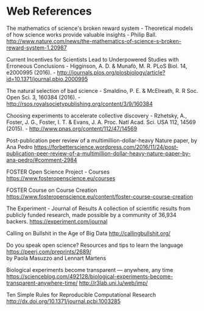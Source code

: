 # Web References

The mathematics of science's broken reward system - 
Theoretical models of how science works provide valuable insights - 
Philip Ball.
http://www.nature.com/news/the-mathematics-of-science-s-broken-reward-system-1.20987

Current Incentives for Scientists Lead to Underpowered Studies with Erroneous Conclusions -
Higginson, A. D. & Munafò, M. R. PLoS Biol. 14, e2000995 (2016). -
http://journals.plos.org/plosbiology/article?id=10.1371/journal.pbio.2000995

The natural selection of bad science -
Smaldino, P. E. & McElreath, R. R Soc. Open Sci. 3, 160384 (2016). -
http://rsos.royalsocietypublishing.org/content/3/9/160384

Choosing experiments to accelerate collective discovery -
Rzhetsky, A., Foster, J. G., Foster, I. T. & Evans, J. A. Proc. Natl Acad. Sci. USA 112, 14569 (2015). -
http://www.pnas.org/content/112/47/14569

Post-publication peer review of a multimillion-dollar-heavy Nature paper, by Ana Pedro
https://forbetterscience.wordpress.com/2016/11/24/post-publication-peer-review-of-a-multimillion-dollar-heavy-nature-paper-by-ana-pedro/#comment-2984

FOSTER Open Science Project - Courses
https://www.fosteropenscience.eu/courses

FOSTER Course on Course Creation 
https://www.fosteropenscience.eu/content/foster-course-course-creation

The Experiment - Journal of Results
A collection of scientific results from publicly funded research, made possible by a community of 36,934 backers.
https://experiment.com/journal

Calling on Bullshit in the Age of Big Data
http://callingbullshit.org/

Do you speak open science? Resources and tips to learn the language
https://peerj.com/preprints/2689/  
by Paola Masuzzo and Lennart Martens

Biological experiments become transparent — anywhere, any time
https://scienceblog.com/492128/biological-experiments-become-transparent-anywhere-time/
http://r3lab.uni.lu/web/imp/

Ten Simple Rules for Reproducible Computational Research
http://dx.doi.org/10.1371/journal.pcbi.1003285
